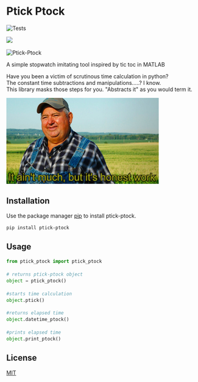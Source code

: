 # Ptick Ptock

![Tests](https://github.com/ADorigi/ptick-ptock/actions/workflows/tests.yml/badge.svg)  

<a href="https://github.com/ADorigi/ptick-ptock/actions/workflows/tests.yml">
    <img src="https://github.com/ADorigi/ptick-ptock/actions/workflows/tests.yml/badge.svg?style=flat" />
</a>

![Ptick-Ptock](https://media1.giphy.com/media/Qz4RaxcOh4qndWOG5N/giphy.gif)

A simple stopwatch imitating tool inspired by tic toc in MATLAB 

Have you been a victim of scrutinous time calculation in python?  
The constant time subtractions and manipulations.....? I know.  
This library masks those steps for you. "Abstracts it" as you would term it. 

<img src="honest_work.jpeg" alt="HonestWork" width="400"/>

## Installation

Use the package manager [pip](https://pip.pypa.io/en/stable/) to install ptick-ptock.

```bash
pip install ptick-ptock
```
## Usage

```python
from ptick_ptock import ptick_ptock

# returns ptick-ptock object
object = ptick_ptock()

#starts time calculation
object.ptick()

#returns elapsed time
object.datetime_ptock()

#prints elapsed time
object.print_ptock()
```

## License
[MIT](https://choosealicense.com/licenses/mit/)
